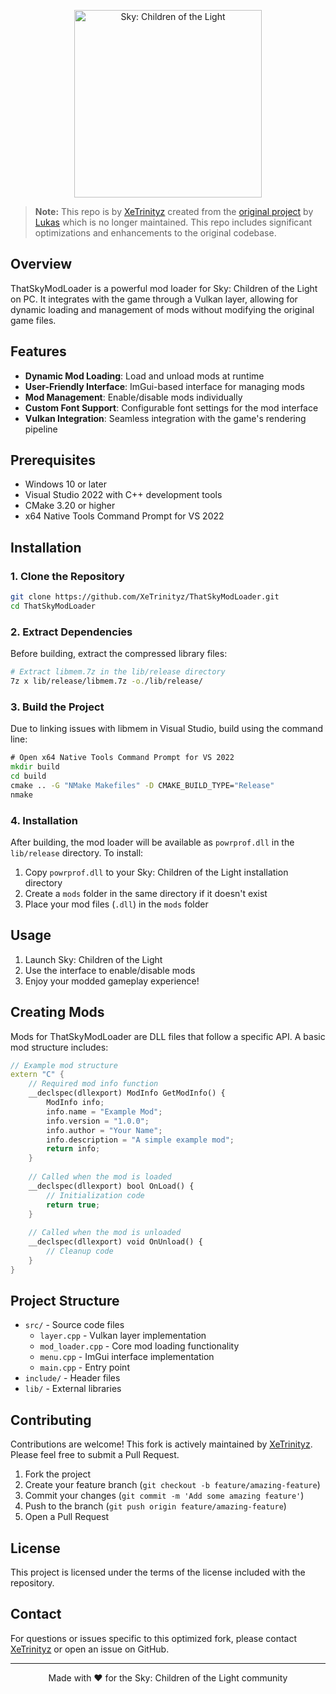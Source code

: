 <p align="center">
  <img src="https://img2.storyblok.com/fit-in/0x300/filters:format(webp)/f/108104/368x415/436d2e239c/sky-logo-white.png" alt="Sky: Children of the Light" width="300"/>
</p>

> **Note:** This repo is by [XeTrinityz](https://github.com/XeTrinityz) created from the [original project](https://github.com/lukas0x1/sml-pc) by [Lukas](https://github.com/lukas0x1) which is no longer maintained. This repo includes significant optimizations and enhancements to the original codebase.

## Overview

ThatSkyModLoader is a powerful mod loader for Sky: Children of the Light on PC. It integrates with the game through a Vulkan layer, allowing for dynamic loading and management of mods without modifying the original game files.

## Features

- **Dynamic Mod Loading**: Load and unload mods at runtime
- **User-Friendly Interface**: ImGui-based interface for managing mods
- **Mod Management**: Enable/disable mods individually
- **Custom Font Support**: Configurable font settings for the mod interface
- **Vulkan Integration**: Seamless integration with the game's rendering pipeline

## Prerequisites

- Windows 10 or later
- Visual Studio 2022 with C++ development tools
- CMake 3.20 or higher
- x64 Native Tools Command Prompt for VS 2022

## Installation

### 1. Clone the Repository

```sh
git clone https://github.com/XeTrinityz/ThatSkyModLoader.git
cd ThatSkyModLoader
```

### 2. Extract Dependencies

Before building, extract the compressed library files:

```sh
# Extract libmem.7z in the lib/release directory
7z x lib/release/libmem.7z -o./lib/release/
```

### 3. Build the Project

Due to linking issues with libmem in Visual Studio, build using the command line:

```cmd
# Open x64 Native Tools Command Prompt for VS 2022
mkdir build
cd build
cmake .. -G "NMake Makefiles" -D CMAKE_BUILD_TYPE="Release"
nmake
```

### 4. Installation

After building, the mod loader will be available as `powrprof.dll` in the `lib/release` directory. To install:

1. Copy `powrprof.dll` to your Sky: Children of the Light installation directory
2. Create a `mods` folder in the same directory if it doesn't exist
3. Place your mod files (`.dll`) in the `mods` folder

## Usage

1. Launch Sky: Children of the Light
2. Use the interface to enable/disable mods
3. Enjoy your modded gameplay experience!

## Creating Mods

Mods for ThatSkyModLoader are DLL files that follow a specific API. A basic mod structure includes:

```cpp
// Example mod structure
extern "C" {
    // Required mod info function
    __declspec(dllexport) ModInfo GetModInfo() {
        ModInfo info;
        info.name = "Example Mod";
        info.version = "1.0.0";
        info.author = "Your Name";
        info.description = "A simple example mod";
        return info;
    }
    
    // Called when the mod is loaded
    __declspec(dllexport) bool OnLoad() {
        // Initialization code
        return true;
    }
    
    // Called when the mod is unloaded
    __declspec(dllexport) void OnUnload() {
        // Cleanup code
    }
}
```


## Project Structure

- `src/` - Source code files
  - `layer.cpp` - Vulkan layer implementation
  - `mod_loader.cpp` - Core mod loading functionality
  - `menu.cpp` - ImGui interface implementation
  - `main.cpp` - Entry point
- `include/` - Header files
- `lib/` - External libraries

## Contributing

Contributions are welcome! This fork is actively maintained by [XeTrinityz](https://github.com/XeTrinityz). Please feel free to submit a Pull Request.

1. Fork the project
2. Create your feature branch (`git checkout -b feature/amazing-feature`)
3. Commit your changes (`git commit -m 'Add some amazing feature'`)
4. Push to the branch (`git push origin feature/amazing-feature`)
5. Open a Pull Request

## License

This project is licensed under the terms of the license included with the repository.

## Contact

For questions or issues specific to this optimized fork, please contact [XeTrinityz](https://github.com/XeTrinityz) or open an issue on GitHub.

---

<p align="center">
  Made with ❤️ for the Sky: Children of the Light community
</p>
